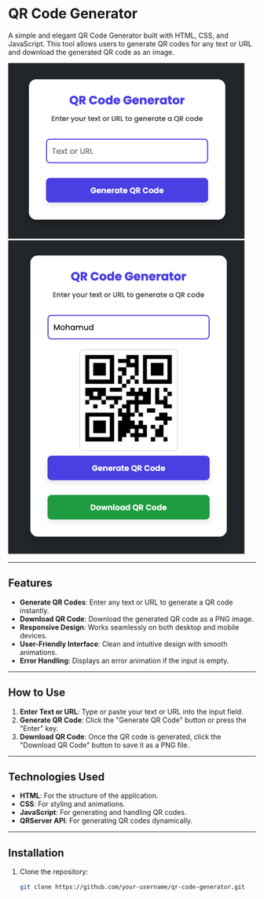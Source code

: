 # QR Code Generator

A simple and elegant QR Code Generator built with HTML, CSS, and JavaScript. This tool allows users to generate QR codes for any text or URL and download the generated QR code as an image.

![Before Generating QR Code](./assets/images/screenshot1.png)
![After Generating QR Code](./assets/images/screenshot2.png)

---

## Features

- **Generate QR Codes**: Enter any text or URL to generate a QR code instantly.
- **Download QR Code**: Download the generated QR code as a PNG image.
- **Responsive Design**: Works seamlessly on both desktop and mobile devices.
- **User-Friendly Interface**: Clean and intuitive design with smooth animations.
- **Error Handling**: Displays an error animation if the input is empty.

---

## How to Use

1. **Enter Text or URL**: Type or paste your text or URL into the input field.
2. **Generate QR Code**: Click the "Generate QR Code" button or press the "Enter" key.
3. **Download QR Code**: Once the QR code is generated, click the "Download QR Code" button to save it as a PNG file.

---

## Technologies Used

- **HTML**: For the structure of the application.
- **CSS**: For styling and animations.
- **JavaScript**: For generating and handling QR codes.
- **QRServer API**: For generating QR codes dynamically.

---

## Installation

1. Clone the repository:
   ```bash
   git clone https://github.com/your-username/qr-code-generator.git
